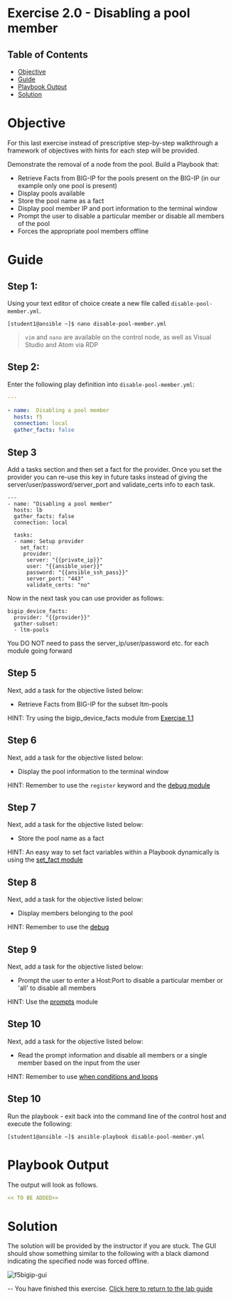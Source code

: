 # Exercise 2.0 - Disabling a pool member

## Table of Contents

- [Objective](#objective)
- [Guide](#guide)
- [Playbook Output](#playbook-output)
- [Solution](#solution)

# Objective

For this last exercise instead of prescriptive step-by-step walkthrough a framework of objectives with hints for each step will be provided.  

Demonstrate the removal of a node from the pool.  Build a Playbook that:
  - Retrieve Facts from BIG-IP for the pools present on the BIG-IP (in our example only one pool is present)
  - Display pools available
  - Store the pool name as a fact
  - Display pool member IP and port information to the terminal window
  - Prompt the user to disable a particular member or disable all members of the pool
  - Forces the appropriate pool members offline

# Guide

## Step 1:

Using your text editor of choice create a new file called `disable-pool-member.yml`.

```
[student1@ansible ~]$ nano disable-pool-member.yml
```

>`vim` and `nano` are available on the control node, as well as Visual Studio and Atom via RDP

## Step 2:

Enter the following play definition into `disable-pool-member.yml`:

``` yaml
---

- name:  Disabling a pool member
  hosts: f5
  connection: local
  gather_facts: false

```
## Step 3

Add a tasks section and then set a fact for the provider. Once you set the provider you can re-use this key in future tasks instead of giving the server/user/password/server_port and validate_certs info to each task. 

```
---
- name: "Disabling a pool member"
  hosts: lb
  gather_facts: false
  connection: local

  tasks:
  - name: Setup provider
    set_fact:
     provider:
      server: "{{private_ip}}"
      user: "{{ansible_user}}"
      password: "{{ansible_ssh_pass}}"
      server_port: "443"
      validate_certs: "no"
```

Now in the next task you can use provider as follows:

```
bigip_device_facts:
  provider: "{{provider}}"
  gather-subset:
  - ltm-pools
```
You DO NOT need to pass the server_ip/user/password etc. for each module going forward

## Step 5

Next, add a task for the objective listed below:

  - Retrieve Facts from BIG-IP for the subset ltm-pools

HINT: Try using the bigip_device_facts module from <a href="../1.1-get-facts" style="color: #000000">Exercise 1.1</a>

## Step 6

Next, add a task for the objective listed below:

  - Display the pool information to the terminal window

HINT: 
Remember to use the `register` keyword and the <a href="https://docs.ansible.com/ansible/latest/modules/debug_module.html" style="color: #000000">debug module</a>

## Step 7

Next, add a task for the objective listed below:

  - Store the pool name as a fact

HINT: An easy way to set fact variables within a Playbook dynamically is using the <a href="https://docs.ansible.com/ansible/latest/modules/set_fact_module.html" style="color: #000000">set_fact module</a></span>

## Step 8

Next, add a task for the objective listed below:

  - Display members belonging to the pool

HINT: 
Remember to use the <a href="https://docs.ansible.com/ansible/latest/modules/debug_module.html" style="color: #000000">debug</a></span>

## Step 9

Next, add a task for the objective listed below:

  - Prompt the user to enter a Host:Port to disable a particular member or 'all' to disable all members

HINT: 
Use the <a href="https://docs.ansible.com/ansible/latest/user_guide/playbooks_prompts.html" style="color: #000000">prompts</a> module</a></span>

## Step 10
Next, add a task for the objective listed below:

  - Read the prompt information and disable all members or a single member based on the input from the user
  
HINT: 
Remember to use <a href="https://docs.ansible.com/ansible/latest/user_guide/playbooks_conditionals.html" style="color: #000000"> when conditions and loops </a></span> 
  
## Step 10
Run the playbook - exit back into the command line of the control host and execute the following:

```
[student1@ansible ~]$ ansible-playbook disable-pool-member.yml
```

# Playbook Output

The output will look as follows.

```yaml
<< TO BE ADDED>>
```

# Solution
The solution will be provided by the instructor if you are stuck.  The GUI should show something similar to the following with a black diamond indicating the specified node was forced offline.

![f5bigip-gui](f5bigip-gui.png)

--
You have finished this exercise.  [Click here to return to the lab guide](../README.md)
